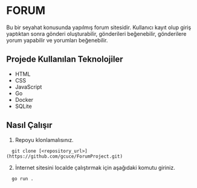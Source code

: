# FORUM
Bu bir seyahat konusunda yapılmış forum sitesidir. Kullanıcı kayıt olup giriş yaptıktan sonra gönderi oluşturabilir, gönderileri beğenebilir, gönderilere yorum yapabilir ve yorumları beğenebilir. 
## Projede Kullanılan Teknolojiler
- HTML
- CSS
- JavaScript
- Go
- Docker
- SQLite
## Nasıl Çalışır
1. Repoyu klonlamalısınız.
```console
  git clone [<repository_url>](https://github.com/gcuce/ForumProject.git)
```
2. İnternet sitesini localde çalıştırmak için aşağıdaki komutu giriniz.
```console
  go run .
```



